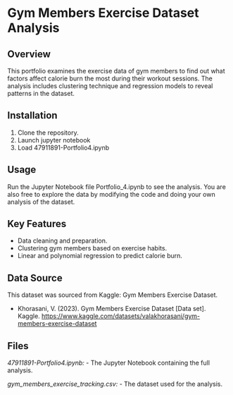 # Gym Members Exercise Dataset Analysis

## Overview
This portfolio examines the exercise data of gym members to find out what factors affect calorie burn the most during their workout sessions. 
The analysis includes clustering technique and regression models to reveal patterns in the dataset.

## Installation
1. Clone the repository.
2. Launch jupyter notebook
3. Load 47911891-Portfolio4.ipynb

## Usage
Run the Jupyter Notebook file Portfolio_4.ipynb to see the analysis. You are also free to explore the data by modifying the code and doing your own analysis of the dataset.

## Key Features
- Data cleaning and preparation.
- Clustering gym members based on exercise habits.
- Linear and polynomial regression to predict calorie burn.
  
## Data Source
This dataset was sourced from Kaggle: Gym Members Exercise Dataset.
- Khorasani, V. (2023). Gym Members Exercise Dataset [Data set]. Kaggle. https://www.kaggle.com/datasets/valakhorasani/gym-members-exercise-dataset

## Files
_47911891-Portfolio4.ipynb:_ - The Jupyter Notebook containing the full analysis.

_gym_members_exercise_tracking.csv:_  - The dataset used for the analysis.

